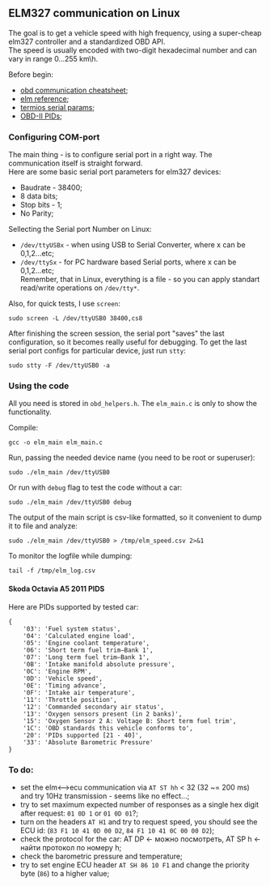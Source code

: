 ## ELM327 communication on Linux  

The goal is to get a vehicle speed with high frequency, using a super-cheap elm327 controller and a standardized OBD API.  
The speed is usually encoded with two-digit hexadecimal number and can vary in range 0...255 km\h.  

Before begin:  
 - [obd communication cheatsheet](https://gist.github.com/gasparian/d8c24743e0e2527e2c1c3090a1bcf9df);  
 - [elm reference](https://www.elmelectronics.com/wp-content/uploads/2016/07/ELM327DS.pdf);  
 - [termios serial params](https://www.cmrr.umn.edu/~strupp/serial.html);  
 - [OBD-II PIDs](https://en.wikipedia.org/wiki/OBD-II_PIDs);  

### Configuring COM-port  

The main thing - is to configure serial port in a right way. The communication itself is straight forward.  
Here are some basic serial port parameters for elm327 devices:  
 - Baudrate - 38400; 
 - 8 data bits;  
 - Stop bits - 1;  
 - No Parity;  

Sellecting the Serial port Number on Linux:  
 - `/dev/ttyUSBx` - when using USB to Serial Converter, where x can be 0,1,2...etc;  
 - `/dev/ttySx`   - for PC hardware based Serial ports, where x can be 0,1,2...etc;  
Remember, that in Linux, everything is a file - so you can apply standart read/write operations on `/dev/tty*`.  

Also, for quick tests, I use `screen`:  
```
sudo screen -L /dev/ttyUSB0 38400,cs8
```  
After finishing the screen session, the serial port "saves" the last configuration, so it becomes really useful for debugging. To get the last serial port configs for particular device, just run `stty`:  
```
sudo stty -F /dev/ttyUSB0 -a
```  

### Using the code  

All you need is stored in `obd_helpers.h`. The `elm_main.c` is only to show the functionality.  

Compile:  
```
gcc -o elm_main elm_main.c
```  
Run, passing the needed device name (you need to be root or superuser):  
```
sudo ./elm_main /dev/ttyUSB0
```  
Or run with `debug` flag to test the code without a car:  
```
sudo ./elm_main /dev/ttyUSB0 debug
```  
The output of the main script is csv-like formatted, so it convenient to dump it to file and analyze:  
```
sudo ./elm_main /dev/ttyUSB0 > /tmp/elm_speed.csv 2>&1
```  
To monitor the logfile while dumping:  
```
tail -f /tmp/elm_log.csv
```  

#### Skoda Octavia A5 2011 PIDS  
Here are PIDs supported by tested car:  
```
{
    '03': 'Fuel system status',
    '04': 'Calculated engine load',
    '05': 'Engine coolant temperature',
    '06': 'Short term fuel trim—Bank 1',
    '07': 'Long term fuel trim—Bank 1',
    '0B': 'Intake manifold absolute pressure',
    '0C': 'Engine RPM',
    '0D': 'Vehicle speed',
    '0E': 'Timing advance',
    '0F': 'Intake air temperature',
    '11': 'Throttle position',
    '12': 'Commanded secondary air status',
    '13': 'Oxygen sensors present (in 2 banks)',
    '15': 'Oxygen Sensor 2 A: Voltage B: Short term fuel trim',
    '1C': 'OBD standards this vehicle conforms to',
    '20': 'PIDs supported [21 - 40]',
    '33': 'Absolute Barometric Pressure'
}
```  


### To do:  
 - set the elm<-->ecu communication via `AT ST hh` < 32 (32 ~= 200 ms) and try 10Hz transmission - seems like no effect...;  
 - try to set maximum expected number of responses as a single hex digit after request: `01 0D 1` or `01 0D 01`?;   
 - turn on the headers `AT H1` and try to request speed, you should see the ECU id: (`83 F1 10 41 0D 00 D2`, `84 F1 10 41 0C 00 00 D2`);  
  - check the protocol for the car: AT DP <- можно посмотреть, AT SP h <- найти протокол по номеру h;  
  - check the barometric pressure and temperature;  
  - try to set engine ECU header `AT SH 86 10 F1` and change the priority byte (`86`) to a higher value;  
